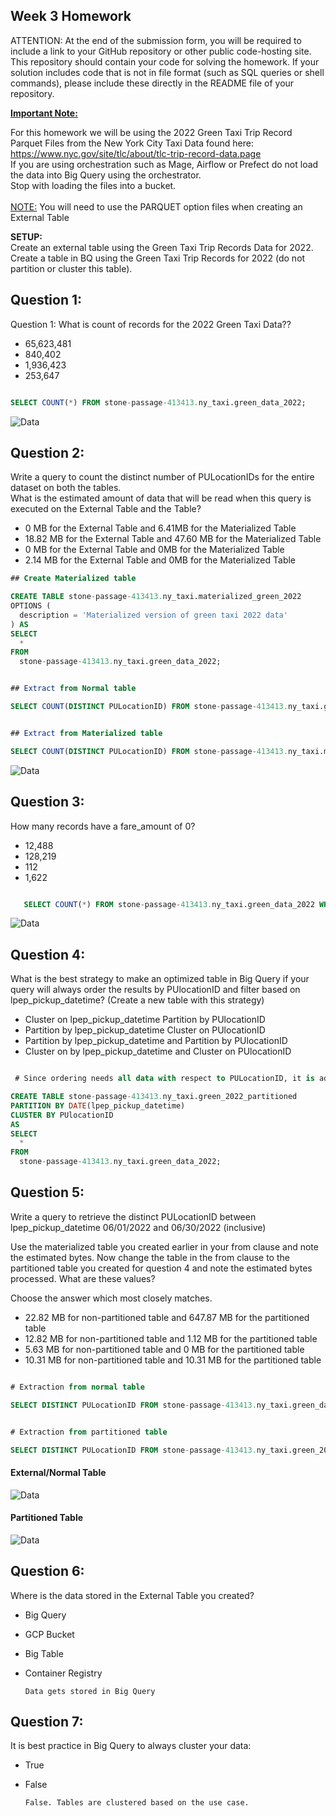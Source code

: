 ## Week 3 Homework
ATTENTION: At the end of the submission form, you will be required to include a link to your GitHub repository or other public code-hosting site. This repository should contain your code for solving the homework. If your solution includes code that is not in file format (such as SQL queries or shell commands), please include these directly in the README file of your repository.

<b><u>Important Note:</b></u> <p> For this homework we will be using the 2022 Green Taxi Trip Record Parquet Files from the New York
City Taxi Data found here: </br> https://www.nyc.gov/site/tlc/about/tlc-trip-record-data.page </br>
If you are using orchestration such as Mage, Airflow or Prefect do not load the data into Big Query using the orchestrator.</br> 
Stop with loading the files into a bucket. </br></br>
<u>NOTE:</u> You will need to use the PARQUET option files when creating an External Table</br>

<b>SETUP:</b></br>
Create an external table using the Green Taxi Trip Records Data for 2022. </br>
Create a table in BQ using the Green Taxi Trip Records for 2022 (do not partition or cluster this table). </br>
</p>

## Question 1:
Question 1: What is count of records for the 2022 Green Taxi Data??
- 65,623,481
- 840,402
- 1,936,423
- 253,647

```sql

SELECT COUNT(*) FROM stone-passage-413413.ny_taxi.green_data_2022;

```

![Data](https://github.com/sarathchandrikak/Data-Engineering/blob/main/Data%20Warehouses/imgs/question_1.png)


## Question 2:
Write a query to count the distinct number of PULocationIDs for the entire dataset on both the tables.</br> 
What is the estimated amount of data that will be read when this query is executed on the External Table and the Table?

- 0 MB for the External Table and 6.41MB for the Materialized Table
- 18.82 MB for the External Table and 47.60 MB for the Materialized Table
- 0 MB for the External Table and 0MB for the Materialized Table
- 2.14 MB for the External Table and 0MB for the Materialized Table


```sql
## Create Materialized table

CREATE TABLE stone-passage-413413.ny_taxi.materialized_green_2022
OPTIONS (
  description = 'Materialized version of green taxi 2022 data'
) AS
SELECT
  *
FROM
  stone-passage-413413.ny_taxi.green_data_2022;


## Extract from Normal table

SELECT COUNT(DISTINCT PULocationID) FROM stone-passage-413413.ny_taxi.green_data_2022;


## Extract from Materialized table

SELECT COUNT(DISTINCT PULocationID) FROM stone-passage-413413.ny_taxi.materialized_green_2022;
```

![Data](https://github.com/sarathchandrikak/Data-Engineering/blob/main/Data%20Warehouses/imgs/question_2.png)


## Question 3:
How many records have a fare_amount of 0?
- 12,488
- 128,219
- 112
- 1,622

```sql

   SELECT COUNT(*) FROM stone-passage-413413.ny_taxi.green_data_2022 WHERE fare_amount = 0;

```

![Data](https://github.com/sarathchandrikak/Data-Engineering/blob/main/Data%20Warehouses/imgs/question_3.png)


## Question 4:
What is the best strategy to make an optimized table in Big Query if your query will always order the results by PUlocationID and filter based on lpep_pickup_datetime? (Create a new table with this strategy)
- Cluster on lpep_pickup_datetime Partition by PUlocationID
- Partition by lpep_pickup_datetime  Cluster on PUlocationID
- Partition by lpep_pickup_datetime and Partition by PUlocationID
- Cluster on by lpep_pickup_datetime and Cluster on PUlocationID

```sql

 # Since ordering needs all data with respect to PULocationID, it is advised to cluster by PULocationID and filter condition need only specific record/records, so partitioning on lpep_pickup_datetime. So for the above scenario, the best strategy is to partition the table by lpep_pickup_datetime and cluster it by PUlocationID.

CREATE TABLE stone-passage-413413.ny_taxi.green_2022_partitioned
PARTITION BY DATE(lpep_pickup_datetime)
CLUSTER BY PUlocationID
AS
SELECT
  *
FROM
  stone-passage-413413.ny_taxi.green_data_2022;
```

## Question 5:
Write a query to retrieve the distinct PULocationID between lpep_pickup_datetime
06/01/2022 and 06/30/2022 (inclusive)</br>

Use the materialized table you created earlier in your from clause and note the estimated bytes. Now change the table in the from clause to the partitioned table you created for question 4 and note the estimated bytes processed. What are these values? </br>

Choose the answer which most closely matches.</br> 

- 22.82 MB for non-partitioned table and 647.87 MB for the partitioned table
- 12.82 MB for non-partitioned table and 1.12 MB for the partitioned table
- 5.63 MB for non-partitioned table and 0 MB for the partitioned table
- 10.31 MB for non-partitioned table and 10.31 MB for the partitioned table



```sql

# Extraction from normal table

SELECT DISTINCT PULocationID FROM stone-passage-413413.ny_taxi.green_data_2022 WHERE lpep_pickup_datetime >= '2022-06-01' AND lpep_pickup_datetime <= '2022-06-30';
```

```sql

# Extraction from partitioned table

SELECT DISTINCT PULocationID FROM stone-passage-413413.ny_taxi.green_2022_partitioned WHERE lpep_pickup_datetime >= '2022-06-01' AND lpep_pickup_datetime <= '2022-06-30';
```

#### External/Normal Table

![Data](https://github.com/sarathchandrikak/Data-Engineering/blob/main/Data%20Warehouses/imgs/external_table.png)


#### Partitioned Table

![Data](https://github.com/sarathchandrikak/Data-Engineering/blob/main/Data%20Warehouses/imgs/partitioned_space.png)


## Question 6: 
Where is the data stored in the External Table you created?

- Big Query
- GCP Bucket
- Big Table
- Container Registry


      Data gets stored in Big Query


## Question 7:
It is best practice in Big Query to always cluster your data:
- True
- False

      False. Tables are clustered based on the use case. 
